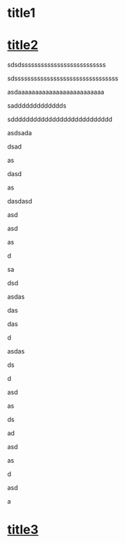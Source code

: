 #  title1



# [title2](#test2)







sdsdssssssssssssssssssssssssss







sdssssssssssssssssssssssssssssssss























asdaaaaaaaaaaaaaaaaaaaaaaaaa















saddddddddddddds











sddddddddddddddddddddddddddd





asdsada

dsad

as

dasd

as

dasdasd

asd





asd

as

d



sa

dsd

asdas

das

das

d

asdas

ds

d

asd

as

ds

ad

asd

as

d

asd

a





































# [title3](#title3)